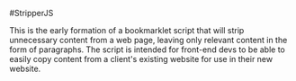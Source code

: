 #StripperJS

This is the early formation of a bookmarklet script that will strip unnecessary content from a web page, leaving only relevant content in the form of paragraphs. The script is intended for front-end devs to be able to easily copy content from a client's existing website for use in their new website.